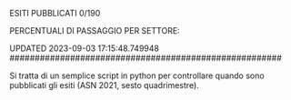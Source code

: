 ESITI PUBBLICATI 0/190 

PERCENTUALI DI PASSAGGIO PER SETTORE:

UPDATED 2023-09-03 17:15:48.749948
###################################################### 

Si tratta di un semplice script in python per controllare quando sono pubblicati gli esiti (ASN 2021, sesto quadrimestre).

